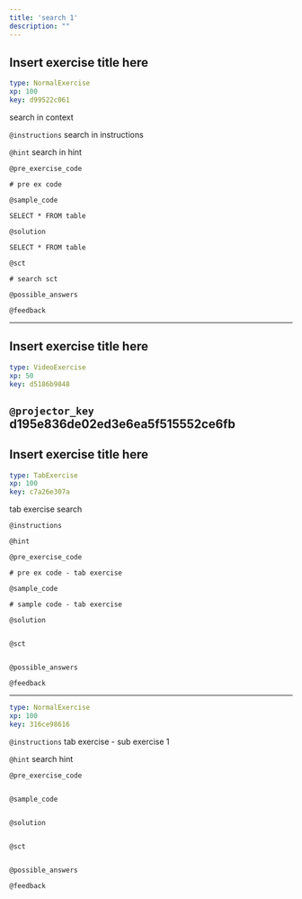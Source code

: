 ```yaml
---
title: 'search 1'
description: ""
---
```


## Insert exercise title here

```yaml
type: NormalExercise 
xp: 100 
key: d99522c061   
```


search in context


`@instructions`
search in instructions

`@hint`
search in hint

`@pre_exercise_code`

```{python}
# pre ex code
```


`@sample_code`

```{sql}
SELECT * FROM table
```


`@solution`

```{sql}
SELECT * FROM table
```


`@sct`

```{python}
# search sct
```


`@possible_answers`


`@feedback`


---

## Insert exercise title here

```yaml
type: VideoExercise 
xp: 50 
key: d5186b9848   
```

`@projector_key`
d195e836de02ed3e6ea5f515552ce6fb
---

## Insert exercise title here

```yaml
type: TabExercise 
xp: 100 
key: c7a26e307a   
```


tab exercise search


`@instructions`


`@hint`


`@pre_exercise_code`

```{python}
# pre ex code - tab exercise
```


`@sample_code`

```{sql}
# sample code - tab exercise
```


`@solution`

```{sql}

```


`@sct`

```{python}

```


`@possible_answers`


`@feedback`


***



```yaml
type: NormalExercise 
xp: 100 
key: 316ce98616   
```





`@instructions`
tab exercise - sub exercise 1

`@hint`
search hint

`@pre_exercise_code`

```{python}

```


`@sample_code`

```{sql}

```


`@solution`

```{sql}

```


`@sct`

```{python}

```


`@possible_answers`


`@feedback`



